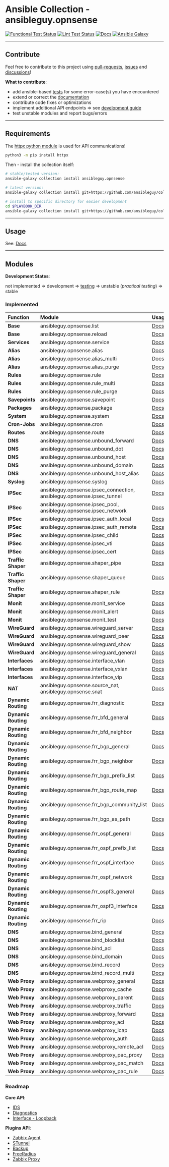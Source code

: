 # Ansible Collection - ansibleguy.opnsense

[![Functional Test Status](https://badges.ansibleguy.net/opnsense.collection.test.svg)](https://github.com/ansibleguy/collection_opnsense/blob/latest/scripts/test.sh)
[![Lint Test Status](https://badges.ansibleguy.net/opnsense.collection.lint.svg)](https://github.com/ansibleguy/collection_opnsense/blob/latest/scripts/lint.sh)
[![Docs](https://readthedocs.org/projects/opnsense_ansible/badge/?version=latest&style=flat)](https://opnsense.ansibleguy.net)
[![Ansible Galaxy](https://img.shields.io/ansible/collection/2148)](https://galaxy.ansible.com/ansibleguy/opnsense)

----

## Contribute

Feel free to contribute to this project using [pull-requests](https://github.com/ansibleguy/collection_opnsense/pulls), [issues](https://github.com/ansibleguy/collection_opnsense/issues) and [discussions](https://github.com/ansibleguy/collection_opnsense/discussions)!

**What to contribute**:

* add ansible-based [tests](https://github.com/ansibleguy/collection_opnsense/blob/latest/tests) for some error-case(s) you have encountered
* extend or correct the [documentation](https://github.com/ansibleguy/collection_opnsense/blob/latest/docs)
* contribute code fixes or optimizations
* implement additional API endpoints => see [development guide](https://opnsense.ansibleguy.net/en/latest/usage/4_develop.html)
* test unstable modules and report bugs/errors

----

## Requirements

The [httpx python module](https://www.python-httpx.org/) is used for API communications!

```bash
python3 -m pip install httpx
```

Then - install the collection itself:

```bash
# stable/tested version:
ansible-galaxy collection install ansibleguy.opnsense

# latest version:
ansible-galaxy collection install git+https://github.com/ansibleguy/collection_opnsense.git

# install to specific directory for easier development
cd $PLAYBOOK_DIR
ansible-galaxy collection install git+https://github.com/ansibleguy/collection_opnsense.git -p ./collections
```

----

## Usage

See: [Docs](https://opnsense.ansibleguy.net)

----

## Modules

**Development States**:

not implemented => development => [testing](https://github.com/ansibleguy/collection_opnsense/tree/latest/tests) => unstable (_practical testing_) => stable

### Implemented


| Function            | Module                                                                 | Usage                                                                                                             | State    |
|:--------------------|:-----------------------------------------------------------------------|:------------------------------------------------------------------------------------------------------------------|:---------|
| **Base**            | ansibleguy.opnsense.list                                               | [Docs](https://opnsense.ansibleguy.net/en/latest/modules/2_list.html)                                             | stable   |
| **Base**            | ansibleguy.opnsense.reload                                             | [Docs](https://opnsense.ansibleguy.net/en/latest/modules/2_reload.html)                                           | stable   |
| **Services**        | ansibleguy.opnsense.service                                            | [Docs](https://opnsense.ansibleguy.net/en/latest/modules/service.html)                                            | stable   |
| **Alias**           | ansibleguy.opnsense.alias                                              | [Docs](https://opnsense.ansibleguy.net/en/latest/modules/alias.html)                                              | stable   | 
| **Alias**           | ansibleguy.opnsense.alias_multi                                        | [Docs](https://opnsense.ansibleguy.net/en/latest/modules/alias_multi.html)                                        | stable   |
| **Alias**           | ansibleguy.opnsense.alias_purge                                        | [Docs](https://opnsense.ansibleguy.net/en/latest/modules/alias_multi.html#ansibleguy-opnsense-alias-purge)        | unstable |
| **Rules**           | ansibleguy.opnsense.rule                                               | [Docs](https://opnsense.ansibleguy.net/en/latest/modules/rule.html)                                               | unstable |
| **Rules**           | ansibleguy.opnsense.rule_multi                                         | [Docs](https://opnsense.ansibleguy.net/en/latest/modules/rule_multi.html)                                         | unstable |
| **Rules**           | ansibleguy.opnsense.rule_purge                                         | [Docs](https://opnsense.ansibleguy.net/en/latest/modules/rule_multi.html#ansibleguy-opnsense-rule-purge)          | unstable |
| **Savepoints**      | ansibleguy.opnsense.savepoint                                          | [Docs](https://opnsense.ansibleguy.net/en/latest/modules/savepoint.html)                                          | unstable |
| **Packages**        | ansibleguy.opnsense.package                                            | [Docs](https://opnsense.ansibleguy.net/en/latest/modules/package.html)                                            | stable   |
| **System**          | ansibleguy.opnsense.system                                             | [Docs](https://opnsense.ansibleguy.net/en/latest/modules/system.html)                                             | unstable |
| **Cron-Jobs**       | ansibleguy.opnsense.cron                                               | [Docs](https://opnsense.ansibleguy.net/en/latest/modules/cron.html)                                               | unstable |
| **Routes**          | ansibleguy.opnsense.route                                              | [Docs](https://opnsense.ansibleguy.net/en/latest/modules/route.html)                                              | unstable |
| **DNS**             | ansibleguy.opnsense.unbound_forward                                    | [Docs](https://opnsense.ansibleguy.net/en/latest/modules/unbound_forwarding.html)                                 | stable   |
| **DNS**             | ansibleguy.opnsense.unbound_dot                                        | [Docs](https://opnsense.ansibleguy.net/en/latest/modules/unbound_dot.html)                                        | stable   |
| **DNS**             | ansibleguy.opnsense.unbound_host                                       | [Docs](https://opnsense.ansibleguy.net/en/latest/modules/unbound_host.html)                                       | stable   |
| **DNS**             | ansibleguy.opnsense.unbound_domain                                     | [Docs](https://opnsense.ansibleguy.net/en/latest/modules/unbound_domain.html)                                     | stable   |
| **DNS**             | ansibleguy.opnsense.unbound_host_alias                                 | [Docs](https://opnsense.ansibleguy.net/en/latest/modules/unbound_host_alias.html)                                 | unstable |
| **Syslog**          | ansibleguy.opnsense.syslog                                             | [Docs](https://opnsense.ansibleguy.net/en/latest/modules/syslog.html)                                             | stable   |
| **IPSec**           | ansibleguy.opnsense.ipsec_connection, ansibleguy.opnsense.ipsec_tunnel | [Docs](https://opnsense.ansibleguy.net/en/latest/modules/ipsec.html)                                              | unstable |
| **IPSec**           | ansibleguy.opnsense.ipsec_pool, ansibleguy.opnsense.ipsec_network      | [Docs](https://opnsense.ansibleguy.net/en/latest/modules/ipsec.html)                                              | unstable |
| **IPSec**           | ansibleguy.opnsense.ipsec_auth_local                                   | [Docs](https://opnsense.ansibleguy.net/en/latest/modules/ipsec.html)                                              | testing  |
| **IPSec**           | ansibleguy.opnsense.ipsec_auth_remote                                  | [Docs](https://opnsense.ansibleguy.net/en/latest/modules/ipsec.html)                                              | testing  |
| **IPSec**           | ansibleguy.opnsense.ipsec_child                                        | [Docs](https://opnsense.ansibleguy.net/en/latest/modules/ipsec.html)                                              | unstable |
| **IPSec**           | ansibleguy.opnsense.ipsec_vti                                          | [Docs](https://opnsense.ansibleguy.net/en/latest/modules/ipsec.html)                                              | unstable |
| **IPSec**           | ansibleguy.opnsense.ipsec_cert                                         | [Docs](https://opnsense.ansibleguy.net/en/latest/modules/ipsec.html)                                              | unstable |
| **Traffic Shaper**  | ansibleguy.opnsense.shaper_pipe                                        | [Docs](https://opnsense.ansibleguy.net/en/latest/modules/shaper.html)                                             | unstable |
| **Traffic Shaper**  | ansibleguy.opnsense.shaper_queue                                       | [Docs](https://opnsense.ansibleguy.net/en/latest/modules/shaper.html)                                             | unstable |
| **Traffic Shaper**  | ansibleguy.opnsense.shaper_rule                                        | [Docs](https://opnsense.ansibleguy.net/en/latest/modules/shaper.html)                                             | unstable |
| **Monit**           | ansibleguy.opnsense.monit_service                                      | [Docs](https://opnsense.ansibleguy.net/en/latest/modules/monit.html)                                              | unstable |
| **Monit**           | ansibleguy.opnsense.monit_alert                                        | [Docs](https://opnsense.ansibleguy.net/en/latest/modules/monit.html)                                              | unstable |
| **Monit**           | ansibleguy.opnsense.monit_test                                         | [Docs](https://opnsense.ansibleguy.net/en/latest/modules/monit.html)                                              | unstable |
| **WireGuard**       | ansibleguy.opnsense.wireguard_server                                   | [Docs](https://opnsense.ansibleguy.net/en/latest/modules/wireguard.html)                                          | unstable |
| **WireGuard**       | ansibleguy.opnsense.wireguard_peer                                     | [Docs](https://opnsense.ansibleguy.net/en/latest/modules/wireguard.html)                                          | unstable |
| **WireGuard**       | ansibleguy.opnsense.wireguard_show                                     | [Docs](https://opnsense.ansibleguy.net/en/latest/modules/wireguard.html)                                          | unstable |
| **WireGuard**       | ansibleguy.opnsense.wireguard_general                                  | [Docs](https://opnsense.ansibleguy.net/en/latest/modules/wireguard.html)                                          | unstable |
| **Interfaces**      | ansibleguy.opnsense.interface_vlan                                     | [Docs](https://opnsense.ansibleguy.net/en/latest/modules/interface.html)                                          | unstable |
| **Interfaces**      | ansibleguy.opnsense.interface_vxlan                                    | [Docs](https://opnsense.ansibleguy.net/en/latest/modules/interface.html)                                          | unstable |
| **Interfaces**      | ansibleguy.opnsense.interface_vip                                      | [Docs](https://opnsense.ansibleguy.net/en/latest/modules/interface.html)                                          | unstable |
| **NAT**             | ansibleguy.opnsense.source_nat, ansibleguy.opnsense.snat               | [Docs](https://opnsense.ansibleguy.net/en/latest/modules/source_nat.html)                                         | unstable |
| **Dynamic Routing** | ansibleguy.opnsense.frr_diagnostic                                     | [Docs](https://opnsense.ansibleguy.net/en/latest/modules/frr_diagnostic.html)                                     | unstable |
| **Dynamic Routing** | ansibleguy.opnsense.frr_bfd_general                                    | [Docs](https://opnsense.ansibleguy.net/en/latest/modules/frr_bfd.html#ansibleguy-opnsense-frr-bfd-general)        | unstable |
| **Dynamic Routing** | ansibleguy.opnsense.frr_bfd_neighbor                                   | [Docs](https://opnsense.ansibleguy.net/en/latest/modules/frr_bfd.html#ansibleguy-opnsense-frr-bfd-neighbor)       | unstable |
| **Dynamic Routing** | ansibleguy.opnsense.frr_bgp_general                                    | [Docs](https://opnsense.ansibleguy.net/en/latest/modules/frr_bgp.html#ansibleguy-opnsense-frr-bgp-general)        | unstable |
| **Dynamic Routing** | ansibleguy.opnsense.frr_bgp_neighbor                                   | [Docs](https://opnsense.ansibleguy.net/en/latest/modules/frr_bgp.html#ansibleguy-opnsense-frr-bgp-neighbor)       | unstable |
| **Dynamic Routing** | ansibleguy.opnsense.frr_bgp_prefix_list                                | [Docs](https://opnsense.ansibleguy.net/en/latest/modules/frr_bgp.html#ansibleguy-opnsense-frr-bgp-prefix-list)    | unstable |
| **Dynamic Routing** | ansibleguy.opnsense.frr_bgp_route_map                                  | [Docs](https://opnsense.ansibleguy.net/en/latest/modules/frr_bgp.html#ansibleguy-opnsense-frr-bgp-route-map)      | unstable |
| **Dynamic Routing** | ansibleguy.opnsense.frr_bgp_community_list                             | [Docs](https://opnsense.ansibleguy.net/en/latest/modules/frr_bgp.html#ansibleguy-opnsense-frr-bgp-community-list) | unstable |
| **Dynamic Routing** | ansibleguy.opnsense.frr_bgp_as_path                                    | [Docs](https://opnsense.ansibleguy.net/en/latest/modules/frr_bgp.html#ansibleguy-opnsense-frr-bgp-as-path)        | unstable |
| **Dynamic Routing** | ansibleguy.opnsense.frr_ospf_general                                   | [Docs](https://opnsense.ansibleguy.net/en/latest/modules/frr_ospf.html#ansibleguy-opnsense-frr-ospf-general)      | unstable |
| **Dynamic Routing** | ansibleguy.opnsense.frr_ospf_prefix_list                               | [Docs](https://opnsense.ansibleguy.net/en/latest/modules/frr_ospf.html#ansibleguy-opnsense-frr-ospf-prefix-list)  | unstable |
| **Dynamic Routing** | ansibleguy.opnsense.frr_ospf_interface                                 | [Docs](https://opnsense.ansibleguy.net/en/latest/modules/frr_ospf.html#ansibleguy-opnsense-frr-ospf-interface)    | unstable |
| **Dynamic Routing** | ansibleguy.opnsense.frr_ospf_network                                   | [Docs](https://opnsense.ansibleguy.net/en/latest/modules/frr_ospf.html#ansibleguy-opnsense-frr-ospf-network)      | unstable |
| **Dynamic Routing** | ansibleguy.opnsense.frr_ospf3_general                                  | [Docs](https://opnsense.ansibleguy.net/en/latest/modules/frr_ospf.html#ansibleguy-opnsense-frr-ospf3-general)     | unstable |
| **Dynamic Routing** | ansibleguy.opnsense.frr_ospf3_interface                                | [Docs](https://opnsense.ansibleguy.net/en/latest/modules/frr_ospf.html#ansibleguy-opnsense-frr-ospf3-interface)   | unstable |
| **Dynamic Routing** | ansibleguy.opnsense.frr_rip                                            | [Docs](https://opnsense.ansibleguy.net/en/latest/modules/frr_rip.html)                                            | unstable |
| **DNS**             | ansibleguy.opnsense.bind_general                                       | [Docs](https://opnsense.ansibleguy.net/en/latest/modules/bind.html#ansibleguy-opnsense-bind-general)              | unstable |
| **DNS**             | ansibleguy.opnsense.bind_blocklist                                     | [Docs](https://opnsense.ansibleguy.net/en/latest/modules/bind.html#ansibleguy-opnsense-bind-blocklist)            | unstable |
| **DNS**             | ansibleguy.opnsense.bind_acl                                           | [Docs](https://opnsense.ansibleguy.net/en/latest/modules/bind.html#ansibleguy-opnsense-bind-acl)                  | unstable |
| **DNS**             | ansibleguy.opnsense.bind_domain                                        | [Docs](https://opnsense.ansibleguy.net/en/latest/modules/bind.html#ansibleguy-opnsense-bind-domain)               | unstable |
| **DNS**             | ansibleguy.opnsense.bind_record                                        | [Docs](https://opnsense.ansibleguy.net/en/latest/modules/bind.html#ansibleguy-opnsense-bind-record)               | unstable |
| **DNS**             | ansibleguy.opnsense.bind_record_multi                                  | [Docs](https://opnsense.ansibleguy.net/en/latest/modules/bind.html#ansibleguy-opnsense-bind-record-multi)         | unstable |
| **Web Proxy**       | ansibleguy.opnsense.webproxy_general                                   | [Docs](https://opnsense.ansibleguy.net/en/latest/modules/webproxy.html#id2)                                       | unstable |
| **Web Proxy**       | ansibleguy.opnsense.webproxy_cache                                     | [Docs](https://opnsense.ansibleguy.net/en/latest/modules/webproxy.html#id3)                                       | unstable |
| **Web Proxy**       | ansibleguy.opnsense.webproxy_parent                                    | [Docs](https://opnsense.ansibleguy.net/en/latest/modules/webproxy.html#id4)                                       | unstable |
| **Web Proxy**       | ansibleguy.opnsense.webproxy_traffic                                   | [Docs](https://opnsense.ansibleguy.net/en/latest/modules/webproxy.html#id5)                                       | unstable |
| **Web Proxy**       | ansibleguy.opnsense.webproxy_forward                                   | [Docs](https://opnsense.ansibleguy.net/en/latest/modules/webproxy.html#id7)                                       | unstable |
| **Web Proxy**       | ansibleguy.opnsense.webproxy_acl                                       | [Docs](https://opnsense.ansibleguy.net/en/latest/modules/webproxy.html#id8)                                       | unstable |
| **Web Proxy**       | ansibleguy.opnsense.webproxy_icap                                      | [Docs](https://opnsense.ansibleguy.net/en/latest/modules/webproxy.html#id9)                                       | unstable |
| **Web Proxy**       | ansibleguy.opnsense.webproxy_auth                                      | [Docs](https://opnsense.ansibleguy.net/en/latest/modules/webproxy.html#id10)                                      | unstable |
| **Web Proxy**       | ansibleguy.opnsense.webproxy_remote_acl                                | [Docs](https://opnsense.ansibleguy.net/en/latest/modules/webproxy.html#id12)                                      | unstable |
| **Web Proxy**       | ansibleguy.opnsense.webproxy_pac_proxy                                 | [Docs](https://opnsense.ansibleguy.net/en/latest/modules/webproxy.html#id14)                                      | unstable |
| **Web Proxy**       | ansibleguy.opnsense.webproxy_pac_match                                 | [Docs](https://opnsense.ansibleguy.net/en/latest/modules/webproxy.html#id15)                                      | unstable |
| **Web Proxy**       | ansibleguy.opnsense.webproxy_pac_rule                                  | [Docs](https://opnsense.ansibleguy.net/en/latest/modules/webproxy.html#id18)                                      | unstable |


### Roadmap

**Core API**:

- [IDS](https://docs.opnsense.org/development/api/core/ids.html)
- [Diagnostics](https://docs.opnsense.org/development/api/core/diagnostics.html)
- [Interface - Loopback](https://docs.opnsense.org/development/api/core/interfaces.html)

**Plugins API**:

- [Zabbix Agent](https://docs.opnsense.org/development/api/plugins/zabbixagent.html)
- [STunnel](https://docs.opnsense.org/development/api/plugins/stunnel.html)
- [Backup](https://docs.opnsense.org/development/api/plugins/backup.html)
- [FreeRadius](https://docs.opnsense.org/development/api/plugins/freeradius.html)
- [Zabbix Proxy](https://docs.opnsense.org/development/api/plugins/zabbixproxy.html)
